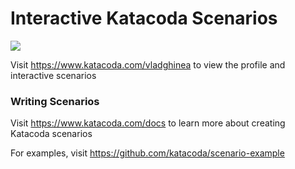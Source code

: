 # Interactive Katacoda Scenarios

[![](http://shields.katacoda.com/katacoda/vladghinea/count.svg)](https://www.katacoda.com/vladghinea "Get your profile on Katacoda.com")

Visit https://www.katacoda.com/vladghinea to view the profile and interactive scenarios

### Writing Scenarios
Visit https://www.katacoda.com/docs to learn more about creating Katacoda scenarios

For examples, visit https://github.com/katacoda/scenario-example
